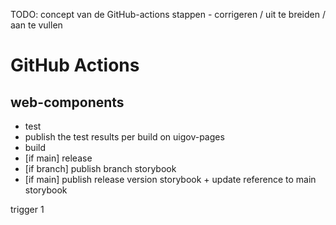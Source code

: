 TODO: concept van de GitHub-actions stappen - corrigeren / uit te breiden / aan te vullen

# GitHub Actions

## web-components

- test
- publish the test results per build on uigov-pages
- build
- [if main] release
- [if branch] publish branch storybook
- [if main] publish release version storybook + update reference to main storybook

trigger 1
